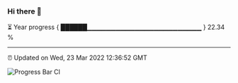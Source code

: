 ### Hi there 👋

⏳ Year progress { ██████▁▁▁▁▁▁▁▁▁▁▁▁▁▁▁▁▁▁▁▁▁▁▁▁ } 22.34 %

---

⏰ Updated on Wed, 23 Mar 2022 12:36:52 GMT

![Progress Bar CI](https://github.com/ZhaoGui/ZhaoGui/workflows/Progress%20Bar%20CI/badge.svg)
